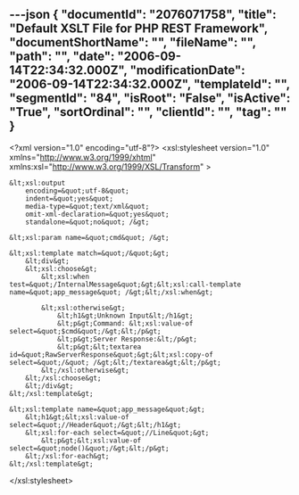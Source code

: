 ---json
{
  "documentId": "2076071758",
  "title": "Default XSLT File for PHP REST Framework",
  "documentShortName": "",
  "fileName": "",
  "path": "",
  "date": "2006-09-14T22:34:32.000Z",
  "modificationDate": "2006-09-14T22:34:32.000Z",
  "templateId": "",
  "segmentId": "84",
  "isRoot": "False",
  "isActive": "True",
  "sortOrdinal": "",
  "clientId": "",
  "tag": ""
}
---

&lt;?xml version=&quot;1.0&quot; encoding=&quot;utf-8&quot;?&gt;
&lt;xsl:stylesheet
    version=&quot;1.0&quot;
    xmlns=&quot;http://www.w3.org/1999/xhtml&quot;
    xmlns:xsl=&quot;http://www.w3.org/1999/XSL/Transform&quot;
    &gt;

    &lt;xsl:output
        encoding=&quot;utf-8&quot;
        indent=&quot;yes&quot;
        media-type=&quot;text/xml&quot;
        omit-xml-declaration=&quot;yes&quot;
        standalone=&quot;no&quot; /&gt;

    &lt;xsl:param name=&quot;cmd&quot; /&gt;

    &lt;xsl:template match=&quot;/&quot;&gt;
        &lt;div&gt;
        &lt;xsl:choose&gt;
            &lt;xsl:when test=&quot;/InternalMessage&quot;&gt;&lt;xsl:call-template name=&quot;app_message&quot; /&gt;&lt;/xsl:when&gt;

            &lt;xsl:otherwise&gt;
                &lt;h1&gt;Unknown Input&lt;/h1&gt;
                &lt;p&gt;Command: &lt;xsl:value-of select=&quot;$cmd&quot;/&gt;&lt;/p&gt;
                &lt;p&gt;Server Response:&lt;/p&gt;
                &lt;p&gt;&lt;textarea id=&quot;RawServerResponse&quot;&gt;&lt;xsl:copy-of select=&quot;/&quot; /&gt;&lt;/textarea&gt;&lt;/p&gt;
            &lt;/xsl:otherwise&gt;
        &lt;/xsl:choose&gt;
        &lt;/div&gt;
    &lt;/xsl:template&gt;

    &lt;xsl:template name=&quot;app_message&quot;&gt;
        &lt;h1&gt;&lt;xsl:value-of select=&quot;//Header&quot;/&gt;&lt;/h1&gt;
        &lt;xsl:for-each select=&quot;//Line&quot;&gt;
            &lt;p&gt;&lt;xsl:value-of select=&quot;node()&quot;/&gt;&lt;/p&gt;
        &lt;/xsl:for-each&gt;
    &lt;/xsl:template&gt;

&lt;/xsl:stylesheet&gt;
